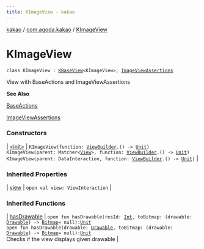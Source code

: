 ```yaml
---
title: KImageView - kakao
---
```


[kakao](../../index.html) / [com.agoda.kakao](../index.html) / [KImageView](.)

# KImageView

`class KImageView : `[`KBaseView`](../-k-base-view/index.html)`<KImageView>, `[`ImageViewAssertions`](../-image-view-assertions/index.html)

View with BaseActions and ImageViewAssertions

**See Also**

[BaseActions](../-base-actions/index.html)

[ImageViewAssertions](../-image-view-assertions/index.html)

### Constructors

| [&lt;init&gt;](-init-.html) | `KImageView(function: `[`ViewBuilder`](../-view-builder/index.html)`.() -> `[`Unit`](https://kotlinlang.org/api/latest/jvm/stdlib/kotlin/-unit/index.html)`)`<br>`KImageView(parent: Matcher<`[`View`](https://developer.android.com/reference/android/view/View.html)`>, function: `[`ViewBuilder`](../-view-builder/index.html)`.() -> `[`Unit`](https://kotlinlang.org/api/latest/jvm/stdlib/kotlin/-unit/index.html)`)`<br>`KImageView(parent: DataInteraction, function: `[`ViewBuilder`](../-view-builder/index.html)`.() -> `[`Unit`](https://kotlinlang.org/api/latest/jvm/stdlib/kotlin/-unit/index.html)`)` |

### Inherited Properties

| [view](../-k-base-view/view.html) | `open val view: ViewInteraction` |

### Inherited Functions

| [hasDrawable](../-image-view-assertions/has-drawable.html) | `open fun hasDrawable(resId: `[`Int`](https://kotlinlang.org/api/latest/jvm/stdlib/kotlin/-int/index.html)`, toBitmap: (drawable: `[`Drawable`](https://developer.android.com/reference/android/graphics/drawable/Drawable.html)`) -> `[`Bitmap`](https://developer.android.com/reference/android/graphics/Bitmap.html)` = null): `[`Unit`](https://kotlinlang.org/api/latest/jvm/stdlib/kotlin/-unit/index.html)<br>`open fun hasDrawable(drawable: `[`Drawable`](https://developer.android.com/reference/android/graphics/drawable/Drawable.html)`, toBitmap: (drawable: `[`Drawable`](https://developer.android.com/reference/android/graphics/drawable/Drawable.html)`) -> `[`Bitmap`](https://developer.android.com/reference/android/graphics/Bitmap.html)` = null): `[`Unit`](https://kotlinlang.org/api/latest/jvm/stdlib/kotlin/-unit/index.html)<br>Checks if the view displays given drawable |

